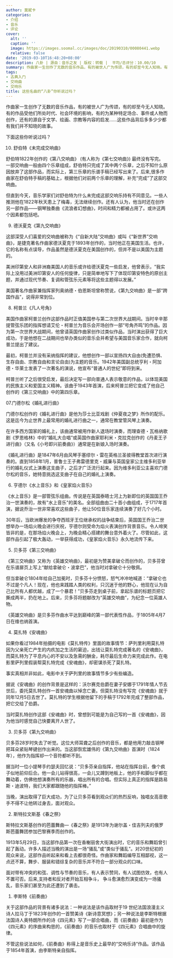 ```yaml
---
author: 莫妮卡
categories:
- 介绍
- 音乐
- 评论
cover:
  alt: ''
  caption: ''
  image: https://images.soomal.cc/images/doc/20190310/00080441.webp
  relative: false
date: '2019-03-10T16:48:20+08:00'
description: 八卦 | 源自：音乐之友 | 版权：转载 |  平均/总评分：10.00/10
summary: 作曲家一生创作了无数的音乐作品，有的被世人广为传颂，有的却至今无人知晓。有的作品受他们所处时代、社会环境的影响，有的为某种特定场合、事件或人物而创作，还有的源自于文学、绘画、宗教等内容的启发……这些作品背后多多少少都有我们并不知晓的故事。
tags:
- 古典入门
- 交响曲
- 交响乐
title: 这些名曲的“八卦”你听说过吗？
---
```


作曲家一生创作了无数的音乐作品，有的被世人广为传颂，有的却至今无人知晓。有的作品受他们所处时代、社会环境的影响，有的为某种特定场合、事件或人物而创作，还有的源自于文学、绘画、宗教等内容的启发……这些作品背后多多少少都有我们并不知晓的故事。

下面这些你听说过吗？

10. 舒伯特《未完成交响曲》

舒伯特1822年创作的《第八交响曲》 (有人称为《第七交响曲》) 最终没有写完。一部交响曲一般由四个乐章组成，舒伯特只完成了其中两个乐章，之后不知什么原因放弃了这部作品，而实际上，第三乐章的乐谱手稿已经写出来了。后来,很多作曲家在舒伯特手稿的基础上，根据他们对前两个乐章的理解，补充“完成”了这部交响曲。

但直到今天，音乐学家们对舒伯特为什么未完成这部交响乐持有不同意见。一些人推测他在1822年秋天患上了梅毒，无法继续创作。还有人认为，他当时还在创作另一部作品――钢琴独奏曲《流浪者幻想曲》，时间和精力都被占用了。或许这两个因素都包括吧。

09. 德沃夏克《第九交响曲》

这部深受人们喜爱的交响曲被称为《“自新大陆”交响曲》或叫《“新世界”交响曲》，是捷克著名作曲家德沃夏克于1893年创作的，当时他正在美国生活。也许，它的名称有点误导，作品虽然是德沃夏克在美国创作的，但并不是以美国为主题的。

美洲印第安人和非洲裔美国人的音乐或许给德沃夏克一些启发，他曾表示，“我实际上没用过美洲印第安人的任何旋律，只是简单地写下了体现印第安特色的原创主题，并通过现代节奏、复调和管弦乐元素等将这些主题得以发展。”

美国著名作曲家兼指挥家列奥纳德・伯恩斯坦曾称赞说，《第九交响曲》是一部“跨国作品”，说得非常到位。

08. 柯普兰《凡人号角》

美国作曲家柯普兰创作这部作品时正值美国参与第二次世界大战期间。当时辛辛那提管弦乐团的指挥想请艾伦・柯普兰为音乐会开场创作一部“号角齐鸣”的作品。因为第一次世界大战期间，他曾请英国作曲家创作过类似作品，当时演出获得了巨大成功，于是他想在二战期间也举办类似的音乐会并希望与美国音乐家合作，就向柯普兰提出了建议。

最初，柯普兰并没有采纳指挥的建议，他想创作一部以宣扬四大自由(免遭恐惧、生存自由、宗教自由和言论自由)为主题的音乐。1942年美国副总统亨利・阿加德・华莱士发表了一次著名的演说，他宣布“普通人的世纪”即将到来。

柯普兰听了之后很受启发，最后决定写一部向普通人表示敬意的作品，以体现美国的民族主义和爱国主义精神。该曲于1943年首演，后来柯普兰把它变成了他自己创作的《第三交响曲》中的第四乐章。

07.门德尔松《婚礼进行曲》

门德尔松创作的《婚礼进行曲》是他为莎士比亚戏剧《仲夏夜之梦》所作的配乐。这是迄今为止世界上最常用的婚礼进行曲之一，通常在教堂管风琴上演奏。

在许多西方国家的婚礼上，该曲通常被用作新人退场时演奏，而理查德・瓦格纳歌剧《罗恩格林》中的“婚礼大合唱”或英国作曲家耶利米・克拉克创作的《丹麦王子进行曲》（又名《小号即兴前奏曲》）通常是在新娘入场时演奏。

《婚礼进行曲》是1847年6月由风琴手塞缪尔・雷在英格兰圣彼得教堂首次进行演奏的。直到1858年1月，普鲁士王子弗雷德里克・威廉与英国皇家公主维多利亚举行的婚礼仪式上演奏这支曲子，之后才广泛流行起来。因为维多利亚公主喜欢门德尔松的音乐，她特意挑选这支曲子在自己的婚礼上演奏。

06. 亨德尔《水上音乐》和《皇家焰火音乐》

《水上音乐》是一部管弦乐组曲。传说是在英国泰晤士河上为新即位的英国国王乔治一世演奏的，故有"水上音乐"的美名。全部组曲由二十首小曲组成，于1717年首演，据说乔治一世非常喜欢这些曲子，他让50位音乐家连续演奏了好几个小时。

30年后，当欧洲爆发的争夺西班牙王位继承权的战争结束后，英国国王乔治二世想举办一场焰火晚会进行庆祝，亨德尔则受命为焰火表演创作背景音乐。令人啼笑皆非的是，在那场焰火晚会上，为晚会精心搭建的舞台意外着火了。尽管如此，这部作品引起了极大轰动，一举获得成功，《皇家焰火音乐》永久地流传下来。 

05. 贝多芬《第三交响曲》

《第三交响曲》又称为《英雄交响曲》，最初是为赞美拿破仑而创作的，贝多芬曾在乐谱扉页上写上“献给拿破仑・波拿巴”，他当时对拿破仑十分敬佩。

但当拿破仑1804年给自己加冕时，贝多芬十分愤怒，怒气冲冲地喊道：“拿破仑也不过是个凡人！现在，他也来践踏人类的权利，只沉迷于他的野心，他现在认为自己比所有人都优越，成了一个暴君！”贝多芬走到桌子前，拿起乐谱的标题页把它撕成两半，扔在地上。后来，贝多芬将题献改为“英雄交响曲”，为纪念一位英雄人物。

《英雄交响曲》是贝多芬作曲水平达到巅峰的第一部代表性作品，于1805年4月7日在维也纳首演。

04. 莫扎特《安魂曲》

如果你看过1984年拍摄的电影《莫扎特传》里面的故事情节：萨列里利用莫扎特因为父亲死亡产生的内疚加之生活的窘迫，出钱让莫扎特完成著名的《安魂曲》，而莫扎特为了平息内心的不安以及急需的酬金，耗尽最后生命力来完成此作。在电影里萨列里假装帮莫扎特完成《安魂曲》，却密谋杀死了莫扎特。

事实真相并非如此，电影中关于萨列里的故事情节多少有些编造。

据说《安魂曲》的创作背景是这样的：沃尔赛克伯爵在妻子安娜于1791年情人节去世后，委托莫扎特创作一首安魂曲以悼念亡妻。但莫扎特没有写完《安魂曲》就于同年12月5日去世了。莫扎特的学生根据他留下的手稿于1792年完成了整部作品，把它交给了伯爵。

当时莫扎特创作这部《安魂曲》时，曾想到可能是为自己写的一首《安魂曲》，因为他当时感觉自己快要离开人世了。

03. 贝多芬《第九交响曲》

贝多芬28岁时失去了听觉。这位大师耳聋之后创作的音乐，都是他用力敲击钢琴把耳朵紧贴琴键创作出来的。当这部恢宏雄伟的《第九交响曲》首演时（1824年），他作为指挥却一个音符都听不到。

据当时一位小提琴手约瑟夫回忆说：“贝多芬亲自指挥，他站在指挥台前，像个疯子似地前仰后合。他一会儿站得很高，一会儿又蹲到地板上，他的手和脚似乎都在舞动着，仿佛他想演奏所有的乐器，唱出所有的合唱。但实际上真正的指挥是路易斯・迪波特，我们大家都跟随他的指挥棒。”

当晚，演出取得了巨大成功，为了让贝多芬看到观众们的热烈反响，独唱女高音歌手不得不让他转过身去，面对观众。

02. 斯特拉文斯基《春之祭》 

斯特拉文斯基创作的芭蕾舞曲―《春之祭》是1913年为谢尔盖・佳吉列夫的俄罗斯芭蕾舞团参加巴黎赛季而创作的。

1913年5月29日，当这部作品第一次在香榭丽舍大街演出时，它的音乐和舞蹈曾引起了轰动。许多人描述当晚的演出是一场“骚乱”或“类似于骚乱”。对20世纪初的观众来说，这部作品听起来和看上去都很奇怪。作曲家和舞蹈编导互相鄙视，这一点还不算，舞步、服装和错综复杂的音乐并不符合一部分观众的口味。

面对带有冲突的和弦、调性与节奏的音乐，有人表示赞同，有人试图仿效，也有人不置可否。后来,支持者和反对者开始互相争斗， 争斗愈演愈烈演变成为一场骚乱，音乐家们甚至为此还遭到了袭击。

01. 李斯特《前奏曲》

关于这部作品的背景有诸多说法：一种说法是该作品取材于19 世纪法国浪漫主义诗人拉马丁于1823年创作的一首赞美诗《新诗意冥想》；另一种说法是李斯特根据法国诗人奥特朗所作的诗《四元素》写了一部合唱曲，而《前奏曲》最初是作为《四元素》的序曲来构思的，《前奏曲》的音乐也取材于《四元素》合唱曲中的旋律。

不管这些说法如何，《前奏曲》称得上是音乐史上最早的“交响乐诗”作品。该作品于1854年首演，由李斯特亲自指挥。
